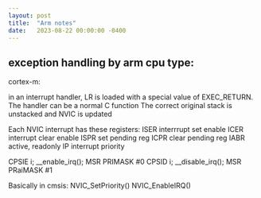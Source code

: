 ```yaml
---
layout: post
title:  "Arm notes"
date:   2023-08-22 00:00:00 -0400
---
```

## exception handling by arm cpu type:

cortex-m:

in an interrupt handler, LR is loaded with a special value of EXEC_RETURN. The handler can be a normal C function
The correct original stack is unstacked and NVIC is updated

Each NVIC interrupt has these registers:
ISER interrrupt set enable
ICER interrupt clear enable
ISPR set pending reg
ICPR clear pending reg
IABR active, readonly
IP   interrupt priority

CPSIE i; __enable_irq(); MSR PRIMASK #0
CPSID i; __disable_irq(); MSR PRaiMASK #1

Basically in cmsis:
NVIC_SetPriority()
NVIC_EnableIRQ()

